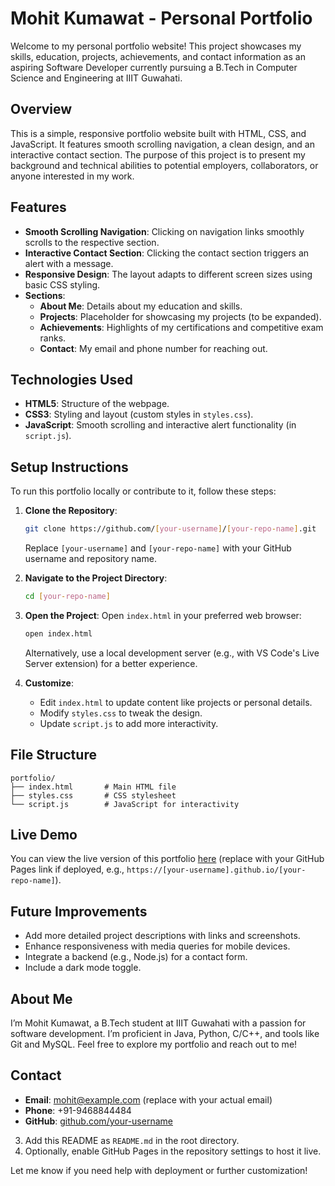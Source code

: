 
# Mohit Kumawat - Personal Portfolio

Welcome to my personal portfolio website! This project showcases my skills, education, projects, achievements, and contact information as an aspiring Software Developer currently pursuing a B.Tech in Computer Science and Engineering at IIIT Guwahati.

## Overview

This is a simple, responsive portfolio website built with HTML, CSS, and JavaScript. It features smooth scrolling navigation, a clean design, and an interactive contact section. The purpose of this project is to present my background and technical abilities to potential employers, collaborators, or anyone interested in my work.

## Features

- **Smooth Scrolling Navigation**: Clicking on navigation links smoothly scrolls to the respective section.
- **Interactive Contact Section**: Clicking the contact section triggers an alert with a message.
- **Responsive Design**: The layout adapts to different screen sizes using basic CSS styling.
- **Sections**:
  - **About Me**: Details about my education and skills.
  - **Projects**: Placeholder for showcasing my projects (to be expanded).
  - **Achievements**: Highlights of my certifications and competitive exam ranks.
  - **Contact**: My email and phone number for reaching out.

## Technologies Used

- **HTML5**: Structure of the webpage.
- **CSS3**: Styling and layout (custom styles in `styles.css`).
- **JavaScript**: Smooth scrolling and interactive alert functionality (in `script.js`).

## Setup Instructions

To run this portfolio locally or contribute to it, follow these steps:

1. **Clone the Repository**:
   ```bash
   git clone https://github.com/[your-username]/[your-repo-name].git
   ```
   Replace `[your-username]` and `[your-repo-name]` with your GitHub username and repository name.

2. **Navigate to the Project Directory**:
   ```bash
   cd [your-repo-name]
   ```

3. **Open the Project**:
   Open `index.html` in your preferred web browser:
   ```bash
   open index.html
   ```
   Alternatively, use a local development server (e.g., with VS Code's Live Server extension) for a better experience.

4. **Customize**:
   - Edit `index.html` to update content like projects or personal details.
   - Modify `styles.css` to tweak the design.
   - Update `script.js` to add more interactivity.

## File Structure

```
portfolio/
├── index.html       # Main HTML file
├── styles.css       # CSS stylesheet
└── script.js        # JavaScript for interactivity
```

## Live Demo

You can view the live version of this portfolio [here](#) (replace with your GitHub Pages link if deployed, e.g., `https://[your-username].github.io/[your-repo-name]`).

## Future Improvements

- Add more detailed project descriptions with links and screenshots.
- Enhance responsiveness with media queries for mobile devices.
- Integrate a backend (e.g., Node.js) for a contact form.
- Include a dark mode toggle.

## About Me

I’m Mohit Kumawat, a B.Tech student at IIIT Guwahati with a passion for software development. I’m proficient in Java, Python, C/C++, and tools like Git and MySQL. Feel free to explore my portfolio and reach out to me!

## Contact

- **Email**: [mohit@example.com](mailto:mohit@example.com) (replace with your actual email)
- **Phone**: +91-9468844484
- **GitHub**: [github.com/your-username](https://github.com/[your-username])

3. Add this README as `README.md` in the root directory.
4. Optionally, enable GitHub Pages in the repository settings to host it live.

Let me know if you need help with deployment or further customization!
